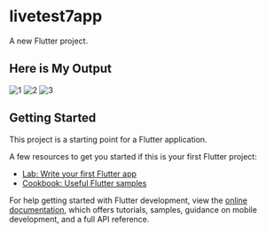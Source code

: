 # livetest7app

A new Flutter project.

## Here is My Output

![1](https://github.com/firose-munna/LiveTestApp7/assets/105736440/d4b6daef-ded0-480d-b4e7-924038a2d1c3)
![2](https://github.com/firose-munna/LiveTestApp7/assets/105736440/5b629734-e3c9-4671-b232-ebdf84884bba)
![3](https://github.com/firose-munna/LiveTestApp7/assets/105736440/ca199177-beb6-40e2-b851-483090bbf155)

## Getting Started

This project is a starting point for a Flutter application.

A few resources to get you started if this is your first Flutter project:

- [Lab: Write your first Flutter app](https://docs.flutter.dev/get-started/codelab)
- [Cookbook: Useful Flutter samples](https://docs.flutter.dev/cookbook)

For help getting started with Flutter development, view the
[online documentation](https://docs.flutter.dev/), which offers tutorials,
samples, guidance on mobile development, and a full API reference.
